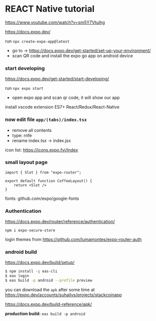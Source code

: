 # REACT Native tutorial

https://www.youtube.com/watch?v=sm5Y7Vtuihg

https://docs.expo.dev/

run `npx create-expo-app@latest`

* go to -> https://docs.expo.dev/get-started/set-up-your-environment/
* scan QR code and install the expo go app on android device

### start developing

https://docs.expo.dev/get-started/start-developing/

run `npx expo start`
* open expo app and scan qr code, it will show our app


install vscode extension ES7+ React/Redux/React-Native

### now edit file `app/(tabs)/index.tsx`

* remove all contents 
* type: rnfe
* rename index.tsx -> index.jsx

icon list: https://icons.expo.fyi/Index


### small layout page

```
import { Slot } from "expo-router";

export default function CoffeeLayout() {
    return <Slot />
}
```

fonts: github.com/expo/google-fonts

### Authentication

https://docs.expo.dev/router/reference/authentication/

`npm i expo-secure-store`

login themes from https://github.com/lumamontes/expo-router-auth

### android build

https://docs.expo.dev/build/setup/

```bash
$ npm install -g eas-cli
$ eas login
$ eas build -p android --profile preview
```

you can download the `apk` after some time at https://expo.dev/accounts/suhailvs/projects/stackcoinapp

https://docs.expo.dev/build-reference/apk/

**production build:** `eas build -p android`